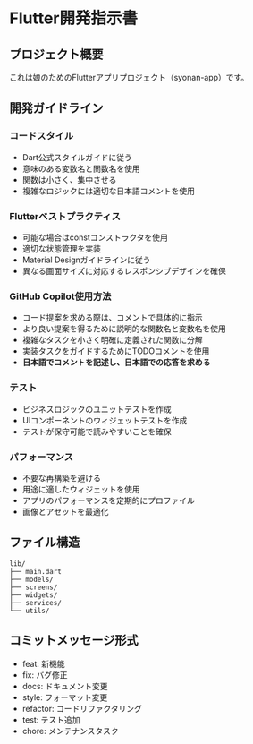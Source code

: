 # Flutter開発指示書

## プロジェクト概要
これは娘のためのFlutterアプリプロジェクト（syonan-app）です。

## 開発ガイドライン

### コードスタイル
- Dart公式スタイルガイドに従う
- 意味のある変数名と関数名を使用
- 関数は小さく、集中させる
- 複雑なロジックには適切な日本語コメントを使用

### Flutterベストプラクティス
- 可能な場合はconstコンストラクタを使用
- 適切な状態管理を実装
- Material Designガイドラインに従う
- 異なる画面サイズに対応するレスポンシブデザインを確保

### GitHub Copilot使用方法
- コード提案を求める際は、コメントで具体的に指示
- より良い提案を得るために説明的な関数名と変数名を使用
- 複雑なタスクを小さく明確に定義された関数に分解
- 実装タスクをガイドするためにTODOコメントを使用
- **日本語でコメントを記述し、日本語での応答を求める**

### テスト
- ビジネスロジックのユニットテストを作成
- UIコンポーネントのウィジェットテストを作成
- テストが保守可能で読みやすいことを確保

### パフォーマンス
- 不要な再構築を避ける
- 用途に適したウィジェットを使用
- アプリのパフォーマンスを定期的にプロファイル
- 画像とアセットを最適化

## ファイル構造
```
lib/
├── main.dart
├── models/
├── screens/
├── widgets/
├── services/
└── utils/
```

## コミットメッセージ形式
- feat: 新機能
- fix: バグ修正
- docs: ドキュメント変更
- style: フォーマット変更
- refactor: コードリファクタリング
- test: テスト追加
- chore: メンテナンスタスク